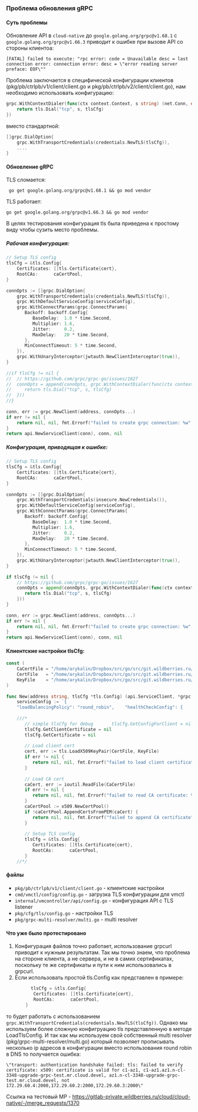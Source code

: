 ### Проблема обновления gRPC

#### Суть проблемы
Обновление API в `cloud-native` до `google.golang.org/grpc@v1.68.1` с `google.golang.org/grpc@v1.66.3` приводит к ошибке при вызове API со стороны клиентоа:
```
[FATAL] failed to execute: "rpc error: code = Unavailable desc = last connection error: connection error: desc = \"error reading server preface: EOF\""
```
Проблема заключается в специфической конфигурации клиентов (pkg/pb/ctrlpb/v1/client/client.go и pkg/pb/ctrlpb/v2/client/client.go), нам необходимо использовать конфигурацию:
```go
grpc.WithContextDialer(func(ctx context.Context, s string) (net.Conn, error) {  
    return tls.Dial("tcp", s, tlsCfg)  
})
```
вместо стандартной:
```go
[]grpc.DialOption{  
    grpc.WithTransportCredentials(credentials.NewTLS(tlsCfg)),  
    ....
}
```

#### Обновление gRPC
TLS сломается:
```
 go get google.golang.org/grpc@v1.68.1 && go mod vendor
```
TLS работает:
```
go get google.golang.org/grpc@v1.66.3 && go mod vendor
```

В целях тестирования конфигурация tls была приведена к простому виду чтобы сузить место проблемы.
##### Рабочая конфигурация:
```go
// Setup TLS config  
tlsCfg = &tls.Config{  
    Certificates: []tls.Certificate{cert},  
    RootCAs:      caCertPool,  
}  
  
connOpts := []grpc.DialOption{  
    grpc.WithTransportCredentials(credentials.NewTLS(tlsCfg)),  
    grpc.WithDefaultServiceConfig(serviceConfig),  
    grpc.WithConnectParams(grpc.ConnectParams{  
       Backoff: backoff.Config{  
          BaseDelay:  1.0 * time.Second,  
          Multiplier: 1.6,  
          Jitter:     0.2,  
          MaxDelay:   20 * time.Second,  
       },  
       MinConnectTimeout: 5 * time.Second,  
    }),  
    grpc.WithUnaryInterceptor(jwtauth.NewClientInterceptor(true)),  
}  
  
//if tlsCfg != nil {  
//  // https://github.com/grpc/grpc-go/issues/1627  
//  connOpts = append(connOpts, grpc.WithContextDialer(func(ctx context.Context, s string) (net.Conn, error) {  
//     return tls.Dial("tcp", s, tlsCfg)  
//  }))  
//}  
  
conn, err := grpc.NewClient(address, connOpts...)  
if err != nil {  
    return nil, nil, fmt.Errorf("failed to create grpc connection: %w", err)  
}  
return api.NewServiceClient(conn), conn, nil
```

##### Конфигурация, приводящая к ошибке:
```go
// Setup TLS config  
tlsCfg = &tls.Config{  
    Certificates: []tls.Certificate{cert},  
    RootCAs:      caCertPool,  
}  
  
connOpts := []grpc.DialOption{  
    grpc.WithTransportCredentials(insecure.NewCredentials()),  
    grpc.WithDefaultServiceConfig(serviceConfig),  
    grpc.WithConnectParams(grpc.ConnectParams{  
       Backoff: backoff.Config{  
          BaseDelay:  1.0 * time.Second,  
          Multiplier: 1.6,  
          Jitter:     0.2,  
          MaxDelay:   20 * time.Second,  
       },  
       MinConnectTimeout: 5 * time.Second,  
    }),  
    grpc.WithUnaryInterceptor(jwtauth.NewClientInterceptor(true)),  
}  
  
if tlsCfg != nil {  
    // https://github.com/grpc/grpc-go/issues/1627  
    connOpts = append(connOpts, grpc.WithContextDialer(func(ctx context.Context, s string) (net.Conn, error) {  
       return tls.Dial("tcp", s, tlsCfg)  
    }))  
}  
  
conn, err := grpc.NewClient(address, connOpts...)  
if err != nil {  
    return nil, nil, fmt.Errorf("failed to create grpc connection: %w", err)  
}  
return api.NewServiceClient(conn), conn, nil
```

#### Клиентские настройки tlsCfg:
```go
const (  
    CaCertFile = "/home/arykalin/Dropbox/src/go/src/git.wildberries.ru/cloud/local-configs/native/ssl/vmctl/vmctl-ca.crt"  
    CertFile   = "/home/arykalin/Dropbox/src/go/src/git.wildberries.ru/cloud/local-configs/native/ssl/vmctl/vmctl.crt"  
    KeyFile    = "/home/arykalin/Dropbox/src/go/src/git.wildberries.ru/cloud/local-configs/native/ssl/vmctl/vmctl.key"  
)  
  
func New(address string, tlsCfg *tls.Config) (api.ServiceClient, *grpc.ClientConn, error) {  
    serviceConfig := `{  
    "loadBalancingPolicy": "round_robin",    "healthCheckConfig": {       "serviceName": ""    }}`  
  
    ///*  
       // simple tlsCfg for debug       tlsCfg.GetConfigForClient = nil  
       tlsCfg.GetClientCertificate = nil  
       tlsCfg.GetCertificate = nil  
  
       // Load client cert  
       cert, err := tls.LoadX509KeyPair(CertFile, KeyFile)  
       if err != nil {  
          return nil, nil, fmt.Errorf("failed to load client certificate: %w", err)  
       }  
  
       // Load CA cert  
       caCert, err := ioutil.ReadFile(CaCertFile)  
       if err != nil {  
          return nil, nil, fmt.Errorf("failed to read CA certificate: %w", err)  
       }  
       caCertPool := x509.NewCertPool()  
       if !caCertPool.AppendCertsFromPEM(caCert) {  
          return nil, nil, fmt.Errorf("failed to append CA certificate")  
       }  
  
       // Setup TLS config  
       tlsCfg = &tls.Config{  
          Certificates: []tls.Certificate{cert},  
          RootCAs:      caCertPool,  
       }  
    //*/
```

####  файлы
- `pkg/pb/ctrlpb/v1/client/client.go` - клиентские настройки
- `cmd/vmctl/config/config.go` - загрузка TLS конфигурации для vmctl
- `internal/vmcontroller/api/config.go` - конфигурация API с TLS listener
- `pkg/cfg/tls/config.go` - настройки TLS
- `pkg/grpc-multi-resolver/multi.go` - multi resolver

#### Что уже было протестировано
1. Конфигурация файлов точно работает, использование grpcurl приводит к нужным результатам. Так мы точно знаем, что проблема на стороне клиента, а не сервера, и не в самих сертификатах, поскольку те же сертификаты и пути к ним использовались в grpcurl.
2. Если использовать простой tls.Config как представлен в примере:
   ```go
         tlsCfg = &tls.Config{  
          Certificates: []tls.Certificate{cert},  
          RootCAs:      caCertPool,  
       } 
    ```
то будет работать с использованием `grpc.WithTransportCredentials(credentials.NewTLS(tlsCfg))`. Однако мы используем более сложную конфигруацию tls представленную в методе LoadTlsConfig. И так как мы используем свой собственный multi resolver (pkg/grpc-multi-resolver/multi.go) который позволяет прописывать несколько ip адресов в конфигурации вместо использования round robin в DNS то получается ошибка:
```
\"transport: authentication handshake failed: tls: failed to verify certificate: x509: certificate is valid for c1-az1, c1-az1.az1.n-cl-3348-upgrade-grpc-test.mr.cloud.devel, az1.n-cl-3348-upgrade-grpc-test.mr.cloud.devel, not 172.29.60.4:2000,172.29.60.2:2000,172.29.60.3:2000\"
```


Ссылка на тестовый МР - https://gitlab-private.wildberries.ru/cloud/cloud-native/-/merge_requests/1370